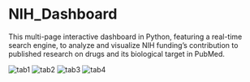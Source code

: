 # NIH_Dashboard

This multi-page interactive dashboard in Python, featuring a real-time search engine, to analyze and visualize NIH funding’s contribution to published research on drugs and its biological target in PubMed. 

![tab1](https://user-images.githubusercontent.com/16827556/138536187-5c06ef78-ff10-466e-bd72-ef5c097d4949.png)
![tab2](https://user-images.githubusercontent.com/16827556/138536189-da571368-6162-4709-89a0-8a6b97da5d60.png)
![tab3](https://user-images.githubusercontent.com/16827556/138536191-771c7194-8bd9-4504-915a-7444bed7e00d.png)
![tab4](https://user-images.githubusercontent.com/16827556/138536195-9c62a500-2952-4c2d-bc07-1ea502738041.png)
